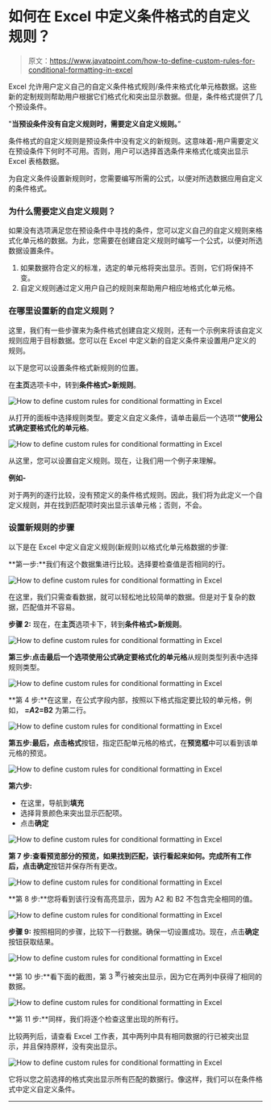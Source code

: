 # 如何在 Excel 中定义条件格式的自定义规则？

> 原文：<https://www.javatpoint.com/how-to-define-custom-rules-for-conditional-formatting-in-excel>

Excel 允许用户定义自己的自定义条件格式规则/条件来格式化单元格数据。这些新的定制规则帮助用户根据它们格式化和突出显示数据。但是，条件格式提供了几个预设条件。

"**当预设条件没有自定义规则时，需要定义自定义规则。**”

条件格式的自定义规则是预设条件中没有定义的新规则。这意味着-用户需要定义在预设条件下何时不可用。否则，用户可以选择首选条件来格式化或突出显示 Excel 表格数据。

为自定义条件设置新规则时，您需要编写所需的公式，以便对所选数据应用自定义的条件格式。

### 为什么需要定义自定义规则？

如果没有选项满足您在预设条件中寻找的条件，您可以定义自己的自定义规则来格式化单元格的数据。为此，您需要在创建自定义规则时编写一个公式，以便对所选数据设置条件。

1.  如果数据符合定义的标准，选定的单元格将突出显示。否则，它们将保持不变。
2.  自定义规则通过定义用户自己的规则来帮助用户相应地格式化单元格。

### 在哪里设置新的自定义规则？

这里，我们有一些步骤来为条件格式创建自定义规则，还有一个示例来将该自定义规则应用于目标数据。您可以在 Excel 中定义新的自定义条件来设置用户定义的规则。

以下是您可以设置条件格式新规则的位置。

在**主页**选项卡中，转到**条件格式>新规则**。

![How to define custom rules for conditional formatting in Excel](img/9ce50c37b6193a213992ed3d4414c76b.png)

从打开的面板中选择规则类型。要定义自定义条件，请单击最后一个选项“**”使用公式确定要格式化的单元格**。

![How to define custom rules for conditional formatting in Excel](img/4881a865db42e1d81514b82af6460e18.png)

从这里，您可以设置自定义规则。现在，让我们用一个例子来理解。

**例如-**

对于两列的逐行比较，没有预定义的条件格式规则。因此，我们将为此定义一个自定义规则，并在找到匹配项时突出显示该单元格；否则，不会。

### 设置新规则的步骤

以下是在 Excel 中定义自定义规则(新规则)以格式化单元格数据的步骤:

**第一步:**我们有这个数据集进行比较。选择要检查值是否相同的行。

![How to define custom rules for conditional formatting in Excel](img/1eb1e022434e228c0c8d83677f46ceba.png)

在这里，我们只需查看数据，就可以轻松地比较简单的数据。但是对于复杂的数据，匹配值并不容易。

**步骤 2:** 现在，在**主页**选项卡下，转到**条件格式>新规则**。

![How to define custom rules for conditional formatting in Excel](img/433a8594e4b3835a6696064807c31ae4.png)

**第三步:**点击最后一个选项**使用公式确定要格式化的单元格**从规则类型列表中选择规则类型。

![How to define custom rules for conditional formatting in Excel](img/3e685ce015cd06aa33c7f3d85e648974.png)

**第 4 步:**在这里，在公式字段内部，按照以下格式指定要比较的单元格，例如， **=$A2=$B2** 为第二行。

![How to define custom rules for conditional formatting in Excel](img/062be8902bb2eab6e43fe736a6cbb386.png)

**第五步:**最后，点击**格式**按钮，指定匹配单元格的格式，在**预览框**中可以看到该单元格的预览。

![How to define custom rules for conditional formatting in Excel](img/181409647a87881857b72f3212a5c9d9.png)

**第六步:**

*   在这里，导航到**填充**
*   选择背景颜色来突出显示匹配项。
*   点击**确定**

![How to define custom rules for conditional formatting in Excel](img/3b59e66bf35b8ee6d01296308d62967a.png)

**第 7 步:**查看预览部分的预览，如果找到匹配，该行看起来如何。完成所有工作后，点击**确定**按钮并保存所有更改。

![How to define custom rules for conditional formatting in Excel](img/45b83096eccb0ce0d2f136683162443d.png)

**第 8 步:**您将看到该行没有高亮显示，因为 A2 和 B2 不包含完全相同的值。

![How to define custom rules for conditional formatting in Excel](img/39b1a815e388296e01ff42ce253b515a.png)

**步骤 9:** 按照相同的步骤，比较下一行数据。确保一切设置成功。现在，点击**确定**按钮获取结果。

![How to define custom rules for conditional formatting in Excel](img/86b8728dcbb4ef6a20ee764083e67f85.png)

**第 10 步:**看下面的截图，第 3 <sup>第</sup>行被突出显示，因为它在两列中获得了相同的数据。

![How to define custom rules for conditional formatting in Excel](img/4ecfaead73a3e7699c68041a29732702.png)

**第 11 步:**同样，我们将逐个检查这里出现的所有行。

比较两列后，请查看 Excel 工作表，其中两列中具有相同数据的行已被突出显示，并且保持原样，没有突出显示。

![How to define custom rules for conditional formatting in Excel](img/92fa88552d5a67a51dd4e785dad3e008.png)

它将以您之前选择的格式突出显示所有匹配的数据行。像这样，我们可以在条件格式中定义自定义条件。

* * *